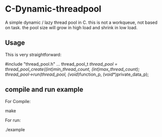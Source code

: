 # C-Dynamic-threadpool
A simple dynamic / lazy thread pool in C. this is not a workqueue, not based on task. 
the pool size will grow in high load and shrink in low load.

## Usage
This is very straightforward:

  #include "thread_pool.h"
  ...
  thread_pool_t *thread_pool = thread_pool_create((int)min_thread_count, (int)max_thread_count);
  thread_pool->run(thread_pool, (void*)function_p, (void*)private_data_p);

## compile and run example
For Compile:
  
  make

For run:  

  ./example
